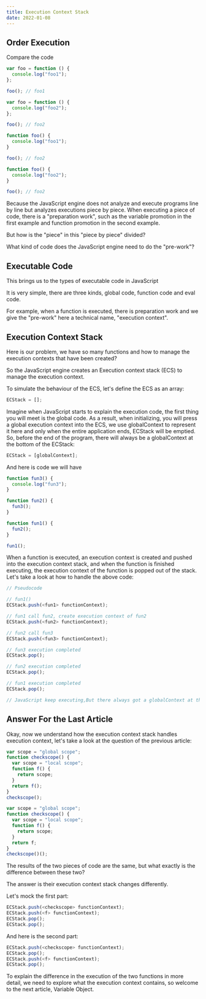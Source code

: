 ```yaml
---
title: Execution Context Stack
date: 2022-01-08
---
```


## Order Execution

Compare the code

```js
var foo = function () {
  console.log("foo1");
};

foo(); // foo1

var foo = function () {
  console.log("foo2");
};

foo(); // foo2
```

```js
function foo() {
  console.log("foo1");
}

foo(); // foo2

function foo() {
  console.log("foo2");
}

foo(); // foo2
```

Because the JavaScript engine does not analyze and execute programs line by line but analyzes executions piece by piece. When executing a piece of code, there is a "preparation work", such as the variable promotion in the first example and function promotion in the second example.

But how is the "piece" in this "piece by piece" divided?

What kind of code does the JavaScript engine need to do the "pre-work"?

## Executable Code

This brings us to the types of executable code in JavaScript

It is very simple, there are three kinds, global code, function code and eval code.

For example, when a function is executed, there is preparation work and we give the "pre-work" here a technical name, "execution context".

## Execution Context Stack

Here is our problem, we have so many functions and how to manage the execution contexts that have been created?

So the JavaScript engine creates an Execution context stack (ECS) to manage the execution context.

To simulate the behaviour of the ECS, let's define the ECS as an array:

```js
ECStack = [];
```

Imagine when JavaScript starts to explain the execution code, the first thing you will meet is the global code. As a result, when initializing, you will press a global execution context into the ECS, we use globalContext to represent it here and only when the entire application ends, ECStack will be emptied. So, before the end of the program, there will always be a globalContext at the bottom of the ECStack:

```js
ECStack = [globalContext];
```

And here is code we will have

```js
function fun3() {
  console.log("fun3");
}

function fun2() {
  fun3();
}

function fun1() {
  fun2();
}

fun1();
```

When a function is executed, an execution context is created and pushed into the execution context stack, and when the function is finished executing, the execution context of the function is popped out of the stack. Let's take a look at how to handle the above code:

```js
// Pseudocode

// fun1()
ECStack.push(<fun1> functionContext);

// fun1 call fun2, create execution context of fun2
ECStack.push(<fun2> functionContext);

// fun2 call fun3
ECStack.push(<fun3> functionContext);

// fun3 execution completed
ECStack.pop();

// fun2 execution completed
ECStack.pop();

// fun1 execution completed
ECStack.pop();

// JavaScript keep executing,But there always got a globalContext at the bottom of the ECStack.

```

## Answer For the Last Article

Okay, now we understand how the execution context stack handles execution context, let's take a look at the question of the previous article:

```js
var scope = "global scope";
function checkscope() {
  var scope = "local scope";
  function f() {
    return scope;
  }
  return f();
}
checkscope();
```

```js
var scope = "global scope";
function checkscope() {
  var scope = "local scope";
  function f() {
    return scope;
  }
  return f;
}
checkscope()();
```

The results of the two pieces of code are the same, but what exactly is the difference between these two?

The answer is their execution context stack changes differently.

Let's mock the first part:

```js
ECStack.push(<checkscope> functionContext);
ECStack.push(<f> functionContext);
ECStack.pop();
ECStack.pop();
```

And here is the second part:

```js
ECStack.push(<checkscope> functionContext);
ECStack.pop();
ECStack.push(<f> functionContext);
ECStack.pop();
```

To explain the difference in the execution of the two functions in more detail, we need to explore what the execution context contains, so welcome to the next article, Variable Object.
